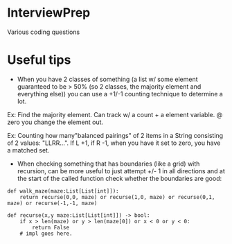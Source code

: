 # InterviewPrep
Various coding questions

# Useful tips
- When you have 2 classes of something (a list w/ some element guaranteed to be > 50% (so 2 classes, the majority element and everything else)) you can use a +1/-1 counting technique to determine a lot.

Ex: Find the majority element. Can track w/ a count + a element variable. @ zero you change the element out. 

Ex: Counting how many"balanced pairings" of 2 items in a String consisting of 2 values: "LLRR...". If L +1, if R -1, when you have it set to zero, you have a matched set.

- When checking something that has boundaries (like a grid) with recursion, can be more useful to just attempt +/- 1 in all directions and at the start of the called function check whether the boundaries are good:

```python3
def walk_maze(maze:List[List[int]]):
	return recurse(0,0, maze) or recurse(1,0, maze) or recurse(0,1, maze) or recurse(-1,-1, maze)

def recurse(x,y maze:List[List[int]]) -> bool:
	if x > len(maze) or y > len(maze[0]) or x < 0 or y < 0:
		return False
	# impl goes here. 
```